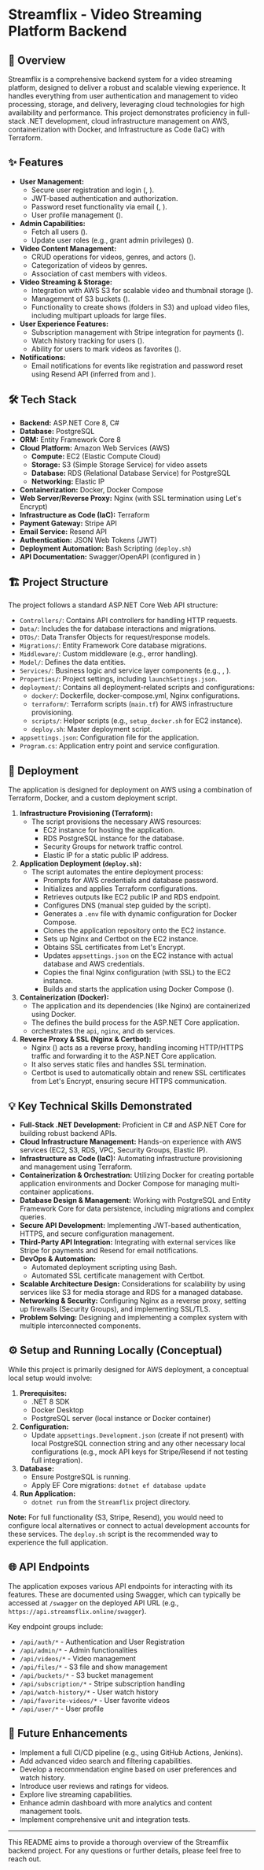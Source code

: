 # Streamflix - Video Streaming Platform Backend

## 🚀 Overview

Streamflix is a comprehensive backend system for a video streaming platform, designed to deliver a robust and scalable viewing experience. It handles everything from user authentication and management to video processing, storage, and delivery, leveraging cloud technologies for high availability and performance. This project demonstrates proficiency in full-stack .NET development, cloud infrastructure management on AWS, containerization with Docker, and Infrastructure as Code (IaC) with Terraform.

## ✨ Features

- **User Management:**
  - Secure user registration and login (<mcsymbol name="AuthController.Register" filename="AuthController.cs" path="Streamflix/Controllers/AuthController.cs" startline="23" type="function"></mcsymbol>, <mcsymbol name="AuthController.Login" filename="AuthController.cs" path="Streamflix/Controllers/AuthController.cs" startline="55" type="function"></mcsymbol>).
  - JWT-based authentication and authorization.
  - Password reset functionality via email (<mcsymbol name="AuthController.ForgotPassword" filename="AuthController.cs" path="Streamflix/Controllers/AuthController.cs" startline="100" type="function"></mcsymbol>, <mcsymbol name="AuthController.ResetPassword" filename="AuthController.cs" path="Streamflix/Controllers/AuthController.cs" startline="135" type="function"></mcsymbol>).
  - User profile management (<mcsymbol name="UserController.GetUserProfile" filename="UserController.cs" path="Streamflix/Controllers/UserController.cs" startline="20" type="function"></mcsymbol>).
- **Admin Capabilities:**
  - Fetch all users (<mcsymbol name="AdminController.GetAllUsers" filename="AdminController.cs" path="Streamflix/Controllers/AdminController.cs" startline="17" type="function"></mcsymbol>).
  - Update user roles (e.g., grant admin privileges) (<mcsymbol name="AdminController.ChangeUserRole" filename="AdminController.cs" path="Streamflix/Controllers/AdminController.cs" startline="25" type="function"></mcsymbol>).
- **Video Content Management:**
  - CRUD operations for videos, genres, and actors (<mcsymbol name="VideosController" filename="VideoController.cs" path="Streamflix/Controllers/VideoController.cs" startline="15" type="class"></mcsymbol>).
  - Categorization of videos by genres.
  - Association of cast members with videos.
- **Video Streaming & Storage:**
  - Integration with AWS S3 for scalable video and thumbnail storage (<mcsymbol name="FilesController" filename="FilesController.cs" path="Streamflix/Controllers/FilesController.cs" startline="15" type="class"></mcsymbol>).
  - Management of S3 buckets (<mcsymbol name="BucketsController" filename="BucketsController.cs" path="Streamflix/Controllers/BucketsController.cs" startline="10" type="class"></mcsymbol>).
  - Functionality to create shows (folders in S3) and upload video files, including multipart uploads for large files.
- **User Experience Features:**
  - Subscription management with Stripe integration for payments (<mcsymbol name="SubscriptionController" filename="SubscriptionController.cs" path="Streamflix/Controllers/SubscriptionController.cs" startline="17" type="class"></mcsymbol>).
  - Watch history tracking for users (<mcsymbol name="WatchHistoryController.UpdateProgress" filename="WatchHistoryController.cs" path="Streamflix/Controllers/WatchHistoryController.cs" startline="23" type="function"></mcsymbol>).
  - Ability for users to mark videos as favorites (<mcsymbol name="FavoriteVideosController" filename="FavoriteVideoController.cs" path="Streamflix/Controllers/FavoriteVideoController.cs" startline="13" type="class"></mcsymbol>).
- **Notifications:**
  - Email notifications for events like registration and password reset using Resend API (inferred from <mcsymbol name="AuthController" filename="AuthController.cs" path="Streamflix/Controllers/AuthController.cs" startline="11" type="class"></mcsymbol> and <mcfile name="appsettings.json" path="Streamflix/appsettings.json"></mcfile>).

## 🛠️ Tech Stack

- **Backend:** ASP.NET Core 8, C#
- **Database:** PostgreSQL
- **ORM:** Entity Framework Core 8
- **Cloud Platform:** Amazon Web Services (AWS)
  - **Compute:** EC2 (Elastic Compute Cloud)
  - **Storage:** S3 (Simple Storage Service) for video assets
  - **Database:** RDS (Relational Database Service) for PostgreSQL
  - **Networking:** Elastic IP
- **Containerization:** Docker, Docker Compose
- **Web Server/Reverse Proxy:** Nginx (with SSL termination using Let's Encrypt)
- **Infrastructure as Code (IaC):** Terraform
- **Payment Gateway:** Stripe API
- **Email Service:** Resend API
- **Authentication:** JSON Web Tokens (JWT)
- **Deployment Automation:** Bash Scripting (`deploy.sh`)
- **API Documentation:** Swagger/OpenAPI (configured in <mcfile name="Program.cs" path="Streamflix/Program.cs"></mcfile>)

## 🏗️ Project Structure

The project follows a standard ASP.NET Core Web API structure:

- `Controllers/`: Contains API controllers for handling HTTP requests.
- `Data/`: Includes the <mcsymbol name="ApplicationDbContext" filename="ApplicationDbContext.cs" path="Streamflix/Data/ApplicationDbContext.cs" startline="8" type="class"></mcsymbol> for database interactions and migrations.
- `DTOs/`: Data Transfer Objects for request/response models.
- `Migrations/`: Entity Framework Core database migrations.
- `Middleware/`: Custom middleware (e.g., error handling).
- `Model/`: Defines the data entities.
- `Services/`: Business logic and service layer components (e.g., <mcsymbol name="TokenService" filename="TokenService.cs" path="Streamflix/Services/TokenService.cs" startline="8" type="class"></mcsymbol>, <mcsymbol name="EmailService" filename="EmailService.cs" path="Streamflix/Services/EmailService.cs" startline="10" type="class"></mcsymbol>).
- `Properties/`: Project settings, including `launchSettings.json`.
- `deployment/`: Contains all deployment-related scripts and configurations:
  - `docker/`: Dockerfile, docker-compose.yml, Nginx configurations.
  - `terraform/`: Terraform scripts (`main.tf`) for AWS infrastructure provisioning.
  - `scripts/`: Helper scripts (e.g., `setup_docker.sh` for EC2 instance).
  - `deploy.sh`: Master deployment script.
- `appsettings.json`: Configuration file for the application.
- `Program.cs`: Application entry point and service configuration.

## 🚀 Deployment

The application is designed for deployment on AWS using a combination of Terraform, Docker, and a custom deployment script.

1.  **Infrastructure Provisioning (Terraform):**
    - The <mcfile name="deployment/terraform/main.tf" path="Streamflix/deployment/terraform/main.tf"></mcfile> script provisions the necessary AWS resources:
      - EC2 instance for hosting the application.
      - RDS PostgreSQL instance for the database.
      - Security Groups for network traffic control.
      - Elastic IP for a static public IP address.
2.  **Application Deployment (`deploy.sh`):**
    - The <mcfile name="deployment/deploy.sh" path="Streamflix/deployment/deploy.sh"></mcfile> script automates the entire deployment process:
      - Prompts for AWS credentials and database password.
      - Initializes and applies Terraform configurations.
      - Retrieves outputs like EC2 public IP and RDS endpoint.
      - Configures DNS (manual step guided by the script).
      - Generates a `.env` file with dynamic configuration for Docker Compose.
      - Clones the application repository onto the EC2 instance.
      - Sets up Nginx and Certbot on the EC2 instance.
      - Obtains SSL certificates from Let's Encrypt.
      - Updates `appsettings.json` on the EC2 instance with actual database and AWS credentials.
      - Copies the final Nginx configuration (with SSL) to the EC2 instance.
      - Builds and starts the application using Docker Compose (<mcfile name="deployment/docker/docker-compose.yml" path="Streamflix/deployment/docker/docker-compose.yml"></mcfile>).
3.  **Containerization (Docker):**
    - The application and its dependencies (like Nginx) are containerized using Docker.
    - The <mcfile name="deployment/docker/Dockerfile" path="Streamflix/deployment/docker/Dockerfile"></mcfile> defines the build process for the ASP.NET Core application.
    - <mcfile name="deployment/docker/docker-compose.yml" path="Streamflix/deployment/docker/docker-compose.yml"></mcfile> orchestrates the `api`, `nginx`, and `db` services.
4.  **Reverse Proxy & SSL (Nginx & Certbot):**
    - Nginx (<mcfile name="deployment/docker/nginx/nginx.conf" path="Streamflix/deployment/docker/nginx/nginx.conf"></mcfile>) acts as a reverse proxy, handling incoming HTTP/HTTPS traffic and forwarding it to the ASP.NET Core application.
    - It also serves static files and handles SSL termination.
    - Certbot is used to automatically obtain and renew SSL certificates from Let's Encrypt, ensuring secure HTTPS communication.

## 💡 Key Technical Skills Demonstrated

- **Full-Stack .NET Development:** Proficient in C# and ASP.NET Core for building robust backend APIs.
- **Cloud Infrastructure Management:** Hands-on experience with AWS services (EC2, S3, RDS, VPC, Security Groups, Elastic IP).
- **Infrastructure as Code (IaC):** Automating infrastructure provisioning and management using Terraform.
- **Containerization & Orchestration:** Utilizing Docker for creating portable application environments and Docker Compose for managing multi-container applications.
- **Database Design & Management:** Working with PostgreSQL and Entity Framework Core for data persistence, including migrations and complex queries.
- **Secure API Development:** Implementing JWT-based authentication, HTTPS, and secure configuration management.
- **Third-Party API Integration:** Integrating with external services like Stripe for payments and Resend for email notifications.
- **DevOps & Automation:**
  - Automated deployment scripting using Bash.
  - Automated SSL certificate management with Certbot.
- **Scalable Architecture Design:** Considerations for scalability by using services like S3 for media storage and RDS for a managed database.
- **Networking & Security:** Configuring Nginx as a reverse proxy, setting up firewalls (Security Groups), and implementing SSL/TLS.
- **Problem Solving:** Designing and implementing a complex system with multiple interconnected components.

## ⚙️ Setup and Running Locally (Conceptual)

While this project is primarily designed for AWS deployment, a conceptual local setup would involve:

1.  **Prerequisites:**
    - .NET 8 SDK
    - Docker Desktop
    - PostgreSQL server (local instance or Docker container)
2.  **Configuration:**
    - Update `appsettings.Development.json` (create if not present) with local PostgreSQL connection string and any other necessary local configurations (e.g., mock API keys for Stripe/Resend if not testing full integration).
3.  **Database:**
    - Ensure PostgreSQL is running.
    - Apply EF Core migrations: `dotnet ef database update`
4.  **Run Application:**
    - `dotnet run` from the `Streamflix` project directory.

**Note:** For full functionality (S3, Stripe, Resend), you would need to configure local alternatives or connect to actual development accounts for these services. The `deploy.sh` script is the recommended way to experience the full application.

## 🌐 API Endpoints

The application exposes various API endpoints for interacting with its features. These are documented using Swagger, which can typically be accessed at `/swagger` on the deployed API URL (e.g., `https://api.streamsflix.online/swagger`).

Key endpoint groups include:

- `/api/auth/*` - Authentication and User Registration
- `/api/admin/*` - Admin functionalities
- `/api/videos/*` - Video management
- `/api/files/*` - S3 file and show management
- `/api/buckets/*` - S3 bucket management
- `/api/subscription/*` - Stripe subscription handling
- `/api/watch-history/*` - User watch history
- `/api/favorite-videos/*` - User favorite videos
- `/api/user/*` - User profile

## 🔮 Future Enhancements

- Implement a full CI/CD pipeline (e.g., using GitHub Actions, Jenkins).
- Add advanced video search and filtering capabilities.
- Develop a recommendation engine based on user preferences and watch history.
- Introduce user reviews and ratings for videos.
- Explore live streaming capabilities.
- Enhance admin dashboard with more analytics and content management tools.
- Implement comprehensive unit and integration tests.

---

This README aims to provide a thorough overview of the Streamflix backend project. For any questions or further details, please feel free to reach out.
